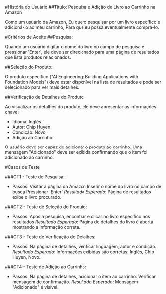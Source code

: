 #História do Usuário
##Título: Pesquisa e Adição de Livro ao Carrinho na Amazon

Como um usuário da Amazon,
Eu quero pesquisar por um livro específico e adicioná-lo ao meu carrinho,
Para que eu possa eventualmente comprá-lo.

#Critérios de Aceite
##Pesquisa:

Quando um usuário digitar o nome do livro no campo de pesquisa e pressionar 'Enter', ele deve ser direcionado para uma página de resultados que lista produtos relacionados.

##Seleção do Produto:

O produto específico ("AI Engineering: Building Applications with Foundation Models") deve estar disponível na lista de resultados e pode ser selecionado para ver mais detalhes.

##Verificação de Detalhes do Produto:

Ao visualizar os detalhes do produto, ele deve apresentar as informações chave:
- Idioma: Inglês
- Autor: Chip Huyen
- Condição: Novo
- Adição ao Carrinho:

O usuário deve ser capaz de adicionar o produto ao carrinho.
Uma mensagem "Adicionado" deve ser exibida confirmando que o item foi adicionado ao carrinho.

#Casos de Teste

###CT1 - Teste de Pesquisa:

- Passos:
Visitar a página da Amazon
Inserir o nome do livro no campo de busca
Pressionar 'Enter'
*Resultado Esperado*: Página de resultados exibe o livro procurado.

###CT2 - Teste de Seleção do Produto:

- Passos:
Após a pesquisa, encontrar e clicar no livro específico nos resultados
*Resultado Esperado*: Página de detalhes do livro é aberta mostrando a informação correta.

###CT3 - Teste de Verificação de Detalhes:

- Passos:
Na página de detalhes, verificar linguagem, autor e condição.
*Resultado Esperado*: Informações exibidas são corretas: Inglês, Chip Huyen, Novo.

###CT4 - Teste de Adição ao Carrinho:

- Passos:
Na página de detalhes, adicionar o item ao carrinho.
Verificar mensagem de confirmação.
*Resultado Esperado*: Mensagem "Adicionado" é visível.